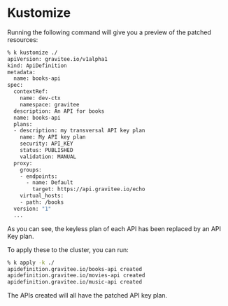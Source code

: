 # Kustomize

Running the following command will give you a preview of the patched resources:

```sh
% k kustomize ./
apiVersion: gravitee.io/v1alpha1
kind: ApiDefinition
metadata:
  name: books-api
spec:
  contextRef:
    name: dev-ctx
    namespace: gravitee
  description: An API for books
  name: books-api
  plans:
  - description: my transversal API key plan
    name: My API key plan
    security: API_KEY
    status: PUBLISHED
    validation: MANUAL
  proxy:
    groups:
    - endpoints:
      - name: Default
        target: https://api.gravitee.io/echo
    virtual_hosts:
    - path: /books
  version: "1"
  ...
```

As you can see, the keyless plan of each API has been replaced by an API Key plan. 

To apply these to the cluster, you can run:

```sh
% k apply -k ./ 
apidefinition.gravitee.io/books-api created
apidefinition.gravitee.io/movies-api created
apidefinition.gravitee.io/music-api created
```

The APIs created will all have the patched API key plan. 

